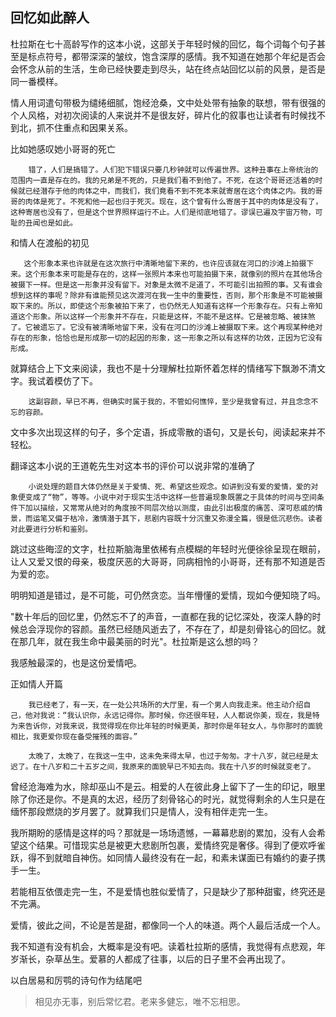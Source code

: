 ## 回忆如此醉人

杜拉斯在七十高龄写作的这本小说，这部关于年轻时候的回忆，每个词每个句子甚至是标点符号，都带深深的皱纹，饱含深厚的感情。我不知道在她那个年纪是否会会怀念从前的生活，生命已经快要走到尽头，站在终点站回忆以前的风景，是否是同一番模样。

情人用词遣句带极为缱绻细腻，饱经沧桑，文中处处带有抽象的联想，带有很强的个人风格，对初次阅读的人来说并不是很友好，碎片化的叙事也让读者有时候找不到北，抓不住重点和因果关系。

比如她感叹她小哥哥的死亡
```
    错了，人们是搞错了。人们犯下错误只要几秒钟就可以传遍世界。这种丑事在上帝统治的范围内一直是存在的。我的兄弟是不死的，只是我们看不到他了。不死，在这个哥哥还活着的时候就已经潜存于他的肉体之中，而我们，我们竟看不到不死本来就寄居在这个肉体之内。我的哥哥的肉体是死了。不死和他一起也归于死灭。现在，这个曾有什么寄居于其中的肉体是没有了，这种寄居也没有了，但是这个世界照样运行不止。人们是彻底地错了。谬误已遍及宇宙万物，可耻的丑闻也是如此。
```

和情人在渡船的初见
```
   这个形象本来也许就是在这次旅行中清晰地留下来的，也许应该就在河口的沙滩上拍摄下来。这个形象本来可能是存在的，这样一张照片本来也可能拍摄下来，就像别的照片在其他场合被摄下一样。但是这一形象并没有留下。对象是太微不足道了，不可能引出拍照的事。又有谁会想到这样的事呢？除非有谁能预见这次渡河在我一生中的重要性，否则，那个形象是不可能被摄取下来的。所以，即使这个形象被拍下来了，也仍然无人知道有这样一个形象存在。只有上帝知道这个形象。所以这样一个形象并不存在，只能是这样，不能不是这样。它是被忽略、被抹煞了。它被遗忘了。它没有被清晰地留下来，没有在河口的沙滩上被摄取下来。这个再现某种绝对存在的形象，恰恰也是形成那一切的起因的形象，这一形象之所以有这样的功效，正因为它没有形成。
```
就算结合上下文来阅读，我也不是十分理解杜拉斯怀着怎样的情绪写下飘渺不清文字。我试着模仿了下。
```
    这副容颜，早已不再，但确实时属于我的，不管如何憔悴，至少是我曾有过，并且念念不忘的容颜。
```
文中多次出现这样的句子，多个定语，拆成零散的语句，又是长句，阅读起来并不轻松。

翻译这本小说的王道乾先生对这本书的评价可以说非常的准确了
```
    小说处理的题目大体仍然是关于爱情、死、希望这些观念。如讲到没有爱的爱情，爱的对象便变成了“物”，等等。小说中对于现实生活中这样一些普遍现象既置之于具体的时间与空间条件下加以描绘，又常常从绝对的角度按不同层次给以测度，由此引出极度的痛苦、深可悲戚的情景，而运笔又偏于枯冷，激情潜于其下，悲剧内容既十分沉重又弥漫全篇，很是低沉悲伤。读者对此要进行分析和鉴别。
```

跳过这些晦涩的文字，杜拉斯脑海里依稀有点模糊的年轻时光便徐徐呈现在眼前，让人又爱又恨的母亲，极度厌恶的大哥哥，同病相怜的小哥哥，还有那不知道是否为爱的恋。

明明知道是错过，是不可能，可仍然贪恋。当年懵懂的爱情，现如今便知晓了吗。

"数十年后的回忆里，仍然忘不了的声音，一直都在我的记忆深处，夜深人静的时候总会浮现你的容颜。虽然已经随风逝去了，不存在了，却是刻骨铭心的回忆。就在那几年，就在我生命中最美丽的时光"。杜拉斯是这么想的吗？

我感触最深的，也是这份爱情吧。

正如情人开篇

```
    我已经老了，有一天，在一处公共场所的大厅里，有一个男人向我走来。他主动介绍自己，他对我说：“我认识你，永远记得你。那时候，你还很年轻，人人都说你美，现在，我是特为来告诉你，对我来说，我觉得现在你比年轻的时候更美，那时你是年轻女人，与你那时的面貌相比，我更爱你现在备受摧残的面容。”
```
```
    太晚了，太晚了，在我这一生中，这未免来得太早，也过于匆匆。才十八岁，就已经是太迟了。在十八岁和二十五岁之间，我原来的面貌早已不知去向。我在十八岁的时候就变老了。
```
曾经沧海难为水，除却巫山不是云。相爱的人在彼此身上留下了一生的印记，眼里除了你还是你。不是真的太迟，经历了刻骨铭心的时光，就觉得剩余的人生只是在缅怀那段燃烧的岁月罢了。就算我们只是情人，没有相伴走完一生。

我所期盼的感情是这样的吗？那就是一场场遗憾，一幕幕悲剧的累加，没有人会希望这个结果。可惜现实总是被更大悲剧所包裹，爱情终究是奢侈。得到了便欢呼雀跃，得不到就暗自神伤。如同情人最终没有在一起，和素未谋面已有婚约的妻子携手一生。

若能相互依偎走完一生，不是爱情也胜似爱情了，只是缺少了那种甜蜜，终究还是不完满。

爱情，彼此之间，不论是苦是甜，都像同一个人的味道。两个人最后活成一个人。

我不知道有没有机会，大概率是没有吧。读着杜拉斯的感情，我觉得有点悲观，年岁渐长，杂草丛生。爱慕的人都成了往事，以后的日子里不会再出现了。

以白居易和厉鹗的诗句作为结尾吧

>相见亦无事，别后常忆君。老来多健忘，唯不忘相思。

